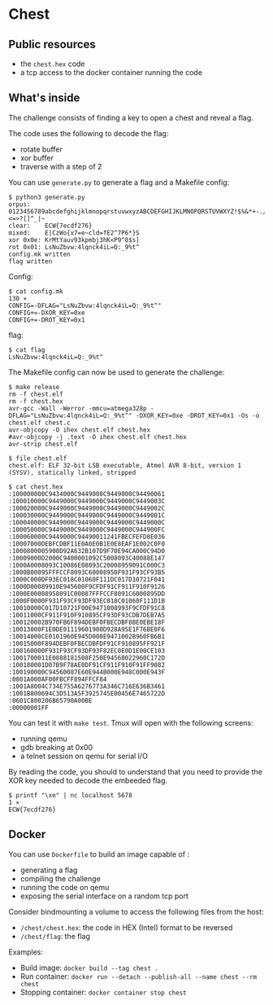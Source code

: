 # Chest

## Public resources

* the `chest.hex` code
* a tcp access to the docker container running the code

## What's inside

The challenge consists of finding a key to open a chest and reveal a flag.

The code uses the following to decode the flag:

- rotate buffer
- xor buffer
- traverse with a step of 2

You can use `generate.py` to generate a flag and a Makefile config:

```
$ python3 generate.py
orpus:   0123456789abcdefghijklmnopqrstuvwxyzABCDEFGHIJKLMNOPQRSTUVWXYZ!$%&*+-./:<=>?[]^_|~
clear:    ECW{7ecdf276}
mixed:    E|CzWo{x7=e~cld=fE2^7P6*}S
xor 0x0e: KrMtYauv93kpmbj3hK<P9^8$s]
rot 0x01: LsNuZbvw:4lqnck4iL=Q:_9%t^
config.mk written
flag written
```

Config:

```
$ cat config.mk                                                                                                                                                                                                                      130 ⨯
CONFIG=-DFLAG="LsNuZbvw:4lqnck4iL=Q:_9%t^"
CONFIG+=-DXOR_KEY=0xe
CONFIG+=-DROT_KEY=0x1
```

flag:

```
$ cat flag   
LsNuZbvw:4lqnck4iL=Q:_9%t^
```

The Makefile config can now be used to generate the challenge:

```
$ make release
rm -f chest.elf
rm -f chest.hex
avr-gcc -Wall -Werror -mmcu=atmega328p -DFLAG="LsNuZbvw:4lqnck4iL=Q:_9%t^" -DXOR_KEY=0xe -DROT_KEY=0x1 -Os -o chest.elf chest.c
avr-objcopy -O ihex chest.elf chest.hex
#avr-objcopy -j .text -O ihex chest.elf chest.hex
avr-strip chest.elf
                                                                                                                                                                                                                                             
$ file chest.elf
chest.elf: ELF 32-bit LSB executable, Atmel AVR 8-bit, version 1 (SYSV), statically linked, stripped
                                                                                                                                                                                                                                             
$ cat chest.hex
:100000000C9434000C9449000C9449000C94490061
:100010000C9449000C9449000C9449000C9449003C
:100020000C9449000C9449000C9449000C9449002C
:100030000C9449000C9449000C9449000C9449001C
:100040000C9449000C9449000C9449000C9449000C
:100050000C9449000C9449000C9449000C944900FC
:100060000C9449000C94490011241FBECFEFD8E036
:10007000DEBFCDBF11E0A0E0B1E0E8EAF1E002C0F0
:1000800005900D92A632B107D9F70E94CA000C94D0
:10009000D2000C9400001092C5008093C40088E147
:1000A0008093C10086E08093C20008959091C000C3
:1000B00095FFFCCF8093C60008950F931F93CF93B5
:1000C000DF93EC018C01060F111DC017D10721F041
:1000D00089910E945600F9CFDF91CF911F910F9126
:1000E00008958091C00087FFFCCF8091C6000895DD
:1000F0000F931F93CF93DF93EC018C01060F111D1B
:10010000C017D10721F00E9471008993F9CFDF91C8
:10011000CF911F910F910895CF93DF93CDB7DEB7A5
:100120002B970FB6F894DEBF0FBECDBF8BE0EBE18F
:10013000F1E0DE01119601900D928A95E1F76BE0F6
:10014000CE0101960E945D000E9471002B960FB6B1
:10015000F894DEBF0FBECDBFDF91CF910895FF921F
:100160000F931F93CF93DF93F82EC0E0D1E00CE103
:1001700011E0888181508F250E94560022960C172D
:100180001D07B9F78AE0DF91CF911F910F91FF9082
:100190000C94560087E60E944B000E948C000E943F
:0801A000AF00FBCFF894FFCF84
:1001A8004C734E755A6276773A346C716E636B3461
:1001B800694C3D513A5F3925745E00456E7465722D
:0601C800206B65790A00BE
:00000001FF
```

You can test it with `make test`. Tmux will open with the following screens:

* running qemu
* gdb breaking at 0x00
* a telnet session on qemu for serial I/O

By reading the code, you should to understand that you need to provide the XOR
key needed to decode the embeeded flag.

```
$ printf "\xe" | nc localhost 5678                                                                                                                                                                                                     1 ⨯
ECW{7ecdf276}
```

## Docker

You can use `Dockerfile` to build an image capable of :

* generating a flag
* compiling the challenge
* running the code on qemu
* exposing the serial interface on a random tcp port

Consider bindmounting a volume to access the following files from the host:

* `/chest/chest.hex`: the code in HEX (Intel) format to be reversed
* `/chest/flag`: the flag

Examples:

* Build image: `docker build --tag chest .`
* Run container:  `docker run --detach --publish-all --name chest --rm chest`
* Stopping container: `docker container stop chest`
